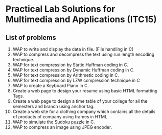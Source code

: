 # Practical Lab Solutions for Multimedia and Applications (ITC15)

## List of problems

1. WAP to write and display the data in file. (File handling in C)
2. WAP to compress and decompress the text using run length encoding technique.
3. WAP for text compression by Static Huffman coding in C.
4. WAP for text compression by Dynamic Huffman coding in C.
5. WAP for text compression by Arithmetic coding in C.
6. WAP for text compression by LZW compression technique in C
7. WAP to create a Keyboard Piano in C.
8. Create a web page to design your resume using basic HTML formatting Tags.
9. Create a web page to design a time table of your college for all the semesters and 	 	branch using anchor tag.
10. Create a web site for a clothing company which contains all the details of products 
	of company using frames in HTML.
11. WAP to simulate the Sudoku puzzle in C.
12. WAP to compress an image using JPEG encoder.
